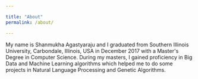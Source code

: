 ```yaml
---

title: "About"
permalink: /about/

---
```


My name is Shanmukha Agastyaraju and I graduated from Southern Illinois University, Carbondale, Illinois, USA in December 2017 with a Master's Degree in Computer Science. During my masters, I gained proficiency in Big Data and Machine Learning algorithms which helped me to do some projects in Natural Language Processing and Genetic Algorithms.
